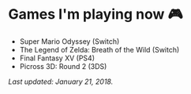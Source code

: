 # Games I'm playing now 🎮

- Super Mario Odyssey (Switch)
- The Legend of Zelda: Breath of the Wild (Switch)
- Final Fantasy XV (PS4)
- Picross 3D: Round 2 (3DS)

*Last updated: January 21, 2018.*
